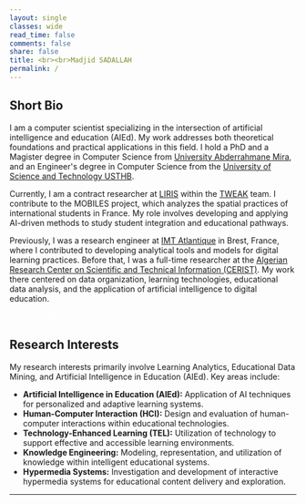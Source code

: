 ```yaml
---
layout: single
classes: wide
read_time: false
comments: false
share: false
title: <br><br>Madjid SADALLAH
permalink: /
---
```


## Short Bio

I am a computer scientist specializing in the intersection of artificial intelligence and education (AIEd). My work addresses both theoretical foundations and practical applications in this field. I hold a PhD and a Magister degree in Computer Science from [University Abderrahmane Mira](http://univ-bejaia.dz/), and an Engineer's degree in Computer Science from the [University of Science and Technology USTHB](https://www.usthb.dz/).

Currently, I am a contract researcher at [LIRIS](https://liris.cnrs.fr/) within the [TWEAK](https://liris.cnrs.fr/equipe/tweak) team. I contribute to the MOBILES project, which analyzes the spatial practices of international students in France. My role involves developing and applying AI-driven methods to study student integration and educational pathways.

Previously, I was a research engineer at [IMT Atlantique](https://www.imt-atlantique.fr/fr) in Brest, France, where I contributed to developing analytical tools and models for digital learning practices. Before that, I was a full-time researcher at the [Algerian Research Center on Scientific and Technical Information (CERIST)](https://www.cerist.dz/). My work there centered on data organization, learning technologies, educational data analysis, and the application of artificial intelligence to digital education.

<a style="color:white;cursor: pointer; cursor: hand;" href="./media/cv_madjid_sadallah_fr.pdf" class="btn btn--info">View Academic CV (French)</a>

## Research Interests

My research interests primarily involve Learning Analytics, Educational Data Mining, and Artificial Intelligence in Education (AIEd). Key areas include:

*   **Artificial Intelligence in Education (AIEd):** Application of AI techniques for personalized and adaptive learning systems.
*   **Human-Computer Interaction (HCI):** Design and evaluation of human-computer interactions within educational technologies.
*   **Technology-Enhanced Learning (TEL):** Utilization of technology to support effective and accessible learning environments.
*   **Knowledge Engineering:** Modeling, representation, and utilization of knowledge within intelligent educational systems.
*   **Hypermedia Systems:** Investigation and development of interactive hypermedia systems for educational content delivery and exploration.
  
---
